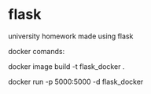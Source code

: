 # flask

university homework made using flask

docker comands:

docker image build -t flask_docker .

docker run -p 5000:5000 -d flask_docker
